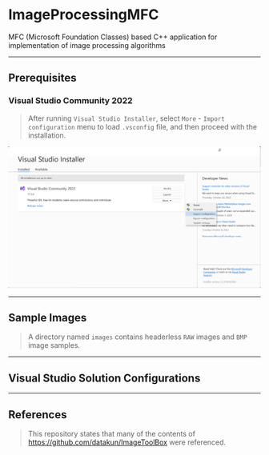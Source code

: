 # ImageProcessingMFC
MFC (Microsoft Foundation Classes) based C++ application for implementation of image processing algorithms
***
## Prerequisites
### Visual Studio Community 2022
> After running `Visual Studio Installer`, select `More` - `Import configuration` menu to load `.vsconfig` file, and then proceed with the installation.

![vsinstaller](images/README/vsinstaller.png)
***
## Sample Images
> A directory named `images` contains headerless `RAW` images and `BMP` image samples.
***
## Visual Studio Solution Configurations
***
## References
> This repository states that many of the contents of https://github.com/datakun/ImageToolBox were referenced.
